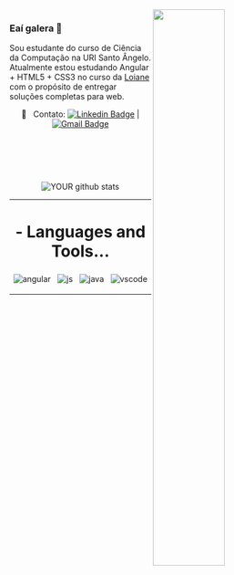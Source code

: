 
  <img src="https://media.giphy.com/media/ZVik7pBtu9dNS/giphy.gif" width="50%" align="right" >


### Eaí galera 👋
Sou estudante do curso de Ciência da Computação na URI Santo Ângelo.
Atualmente estou estudando Angular + HTML5 + CSS3 no curso da [Loiane](https://github.com/loiane)
com o propósito de entregar soluções completas para web.



<div align="center">

:email: &nbsp; Contato: [![Linkedin Badge](https://img.shields.io/badge/-LinkedIn-blue?style=flat-square&logo=Linkedin&logoColor=white&link=https://www.linkedin.com/in/nathan-heinzmann-616216141/)](https://www.linkedin.com/in/nathan-heinzmann-616216141/) 
| 
[![Gmail Badge](https://img.shields.io/badge/-Gmail-c14438?style=flat-square&logo=Gmail&logoColor=white&link=mailto:nathanhph@gmail.com)](mailto:nathanhph@gmail.com)

<br><br>

<br>


   ![YOUR github stats](https://github-readme-stats.vercel.app/api?username=nathanheinzmann&show_icons=true&theme=radical)

</div>


***

<h1 align="center"> - Languages and Tools... </h1>

<p align="center">
  
  <img src="https://github.com/Quadrified/Quadrified/blob/master/assets/svg/dev/frameworks/ angular.svg" alt="angular" style="vertical-align:top; margin:4px">
  <img src="https://github.com/Quadrified/Quadrified/blob/master/assets/svg/dev/languages/html.svg" alt="js" style="vertical-align:top; margin:4px">
  <img src="https://github.com/Quadrified/Quadrified/blob/master/assets/svg/dev/languages/js.svg" alt="java" style="vertical-align:top; margin:4px">
  <img src="https://github.com/Quadrified/Quadrified/blob/master/assets/svg/dev/tools/visualstudio_code.svg" alt="vscode" style="vertical-align:top; margin:4px">

---

</p>



